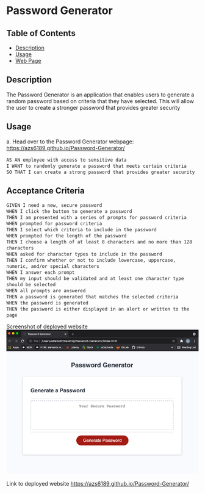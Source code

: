 # Password Generator

## Table of Contents

- [Description](#description)
- [Usage](#usage)
- [Web Page](#web-page)

## Description

The Password Generator is an application that enables users to generate a random password based on criteria that they have selected. This will allow the user to create a stronger password that provides greater security

## Usage

a. Head over to the Password Generator webpage:
https://azs6189.github.io/Password-Generator/

```
AS AN employee with access to sensitive data
I WANT to randomly generate a password that meets certain criteria
SO THAT I can create a strong password that provides greater security
```

## Acceptance Criteria

```
GIVEN I need a new, secure password
WHEN I click the button to generate a password
THEN I am presented with a series of prompts for password criteria
WHEN prompted for password criteria
THEN I select which criteria to include in the password
WHEN prompted for the length of the password
THEN I choose a length of at least 8 characters and no more than 128 characters
WHEN asked for character types to include in the password
THEN I confirm whether or not to include lowercase, uppercase, numeric, and/or special characters
WHEN I answer each prompt
THEN my input should be validated and at least one character type should be selected
WHEN all prompts are answered
THEN a password is generated that matches the selected criteria
WHEN the password is generated
THEN the password is either displayed in an alert or written to the page
```

Screenshot of deployed website
![Password-Generator](images/password-generator.png)

Link to deployed website
https://azs6189.github.io/Password-Generator/
